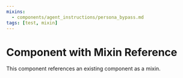 ```yaml
---
mixins:
  - components/agent_instructions/persona_bypass.md
tags: [test, mixin]
---
```

# Component with Mixin Reference

This component references an existing component as a mixin.